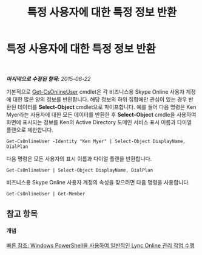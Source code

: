 ﻿---
title: 특정 사용자에 대한 특정 정보 반환
TOCTitle: 특정 사용자에 대한 특정 정보 반환
ms:assetid: bbee85bd-d8a7-4b28-90d7-45c43eee48f6
ms:mtpsurl: https://technet.microsoft.com/ko-kr/library/Dn362838(v=OCS.15)
ms:contentKeyID: 56270292
ms.date: 08/24/2015
mtps_version: v=OCS.15
ms.translationtype: HT
---

# 특정 사용자에 대한 특정 정보 반환

 

_**마지막으로 수정된 항목:** 2015-06-22_

기본적으로 [Get-CsOnlineUser](get-csonlineuser.md) cmdlet은 각 비즈니스용 Skype Online 사용자 계정에 대한 많은 양의 정보를 반환합니다. 해당 정보의 하위 집합에만 관심이 있는 경우 반환된 데이터를 **Select-Object** cmdlet으로 파이프합니다. 예를 들어 다음 명령은 Ken Myer라는 사용자에 대한 모든 데이터를 반환한 후 **Select-Object** cmdle을 사용하여 화면에 표시되는 정보를 Ken의 Active Directory 도메인 서비스 표시 이름과 다이얼 플랜으로 제한합니다.

    Get-CsOnlineUser -Identity "Ken Myer" | Select-Object DisplayName, DialPlan

다음 명령은 모든 사용자의 표시 이름과 다이얼 플랜을 반환합니다.

    Get-CsOnlineUser | Select-Object DisplayName, DialPlan

비즈니스용 Skype Online 사용자 계정의 속성을 찾으려면 다음 명령을 사용합니다.

    Get-CsOnlineUser | Get-Member

## 참고 항목

#### 개념

[빠른 참조: Windows PowerShell을 사용하여 일반적인 Lync Online 관리 작업 수행](quick-reference-using-windows-powershell-to-do-common-skype-for-business-online-management-tasks.md)

